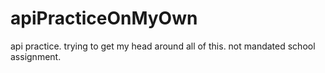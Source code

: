 # apiPracticeOnMyOwn
api practice. trying to get my head around all of this. not mandated school assignment.
